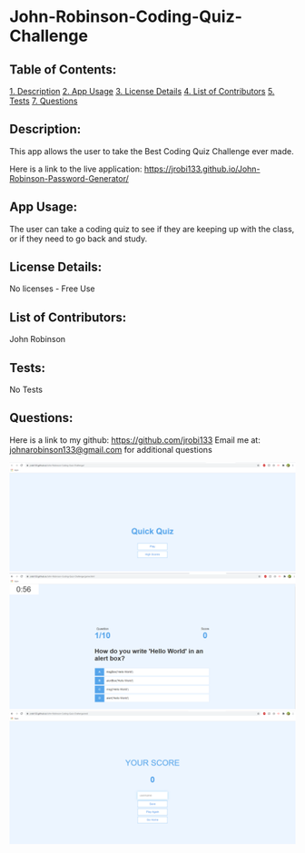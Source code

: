 # John-Robinson-Coding-Quiz-Challenge

## Table of Contents:

[1. Description](#Description)
[2. App Usage](#App-Usage)
[3. License Details](#License-Details)
[4. List of Contributors](#List-of-Contributors)
[5. Tests](#Tests)
[7. Questions](#Questions)

## Description:

This app allows the user to take the Best Coding Quiz Challenge ever made. 

Here is a link to the live application:
https://jrobi133.github.io/John-Robinson-Password-Generator/

## App Usage:

The user can take a coding quiz to see if they are keeping up with the class, or if they need to go back and study.

## License Details:

No licenses - Free Use

## List of Contributors:

John Robinson

## Tests:

No Tests

## Questions:

Here is a link to my github:
https://github.com/jrobi133
 Email me at:
johnarobinson133@gmail.com
for additional questions

![](/Assets/screenshot.png)
![](/Assets/screenshot2.PNG)
![](/Assets/screenshot3.PNG)